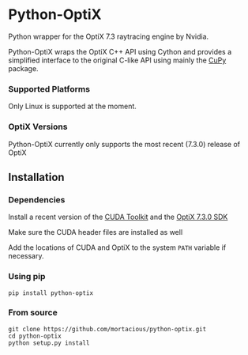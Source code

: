 # Python-OptiX

Python wrapper for the OptiX 7.3 raytracing engine by Nvidia.

Python-OptiX wraps the OptiX C++ API using Cython and provides a simplified 
interface to the original C-like API using mainly the 
[CuPy](https://cupy.dev) package.

### Supported Platforms

Only Linux is supported at the moment.

### OptiX Versions

Python-OptiX currently only supports the most recent (7.3.0) release of OptiX

## Installation

### Dependencies

Install a recent version of the [CUDA Toolkit](https://developer.nvidia.com/cuda-downloads)
and the [OptiX 7.3.0 SDK](https://developer.nvidia.com/optix/downloads/7.3.0/linux64)

Make sure the CUDA header files are installed as well

Add the locations of CUDA and OptiX to the system `PATH` variable if necessary.

### Using pip
```
pip install python-optix
```

### From source
```
git clone https://github.com/mortacious/python-optix.git
cd python-optix
python setup.py install
```